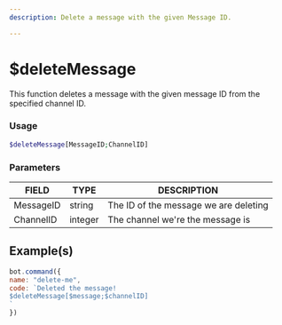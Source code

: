 ```yaml
---
description: Delete a message with the given Message ID.

---
```


# $deleteMessage 

This function deletes a message with the given message ID from the specified channel ID.

### Usage
 

```php
$deleteMessage[MessageID;ChannelID]
```

### Parameters 


| FIELD | TYPE | DESCRIPTION |
| -------- | -------- | -------- |
| MessageID | string | The ID of the message we are deleting | 
| ChannelID | integer | The channel we're the message is | 



## Example(s)

```javascript
bot.command({
name: "delete-me",
code: `Deleted the message!
$deleteMessage[$message;$channelID]
`
})
```

